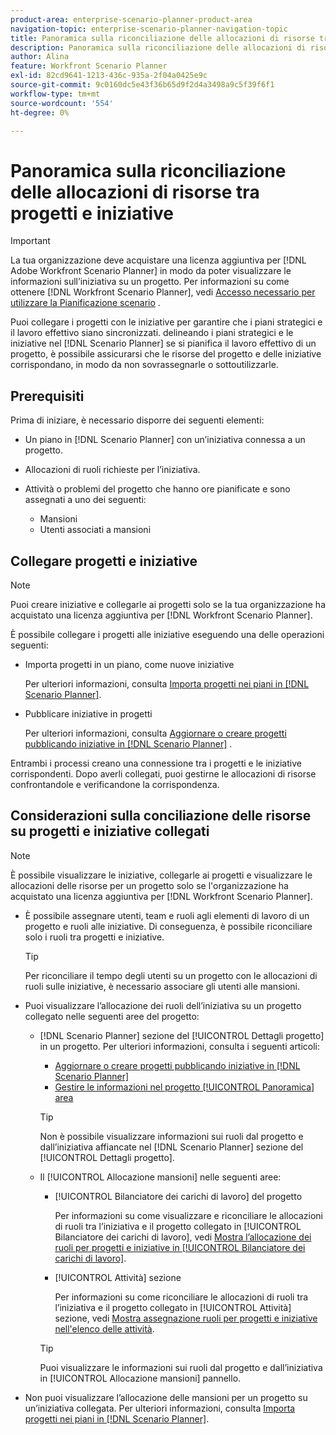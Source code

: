 ```yaml
---
product-area: enterprise-scenario-planner-product-area
navigation-topic: enterprise-scenario-planner-navigation-topic
title: Panoramica sulla riconciliazione delle allocazioni di risorse tra progetti e iniziative
description: Panoramica sulla riconciliazione delle allocazioni di risorse tra progetti e iniziative
author: Alina
feature: Workfront Scenario Planner
exl-id: 82cd9641-1213-436c-935a-2f04a0425e9c
source-git-commit: 9c0160dc5e43f36b65d9f2d4a3498a9c5f39f6f1
workflow-type: tm+mt
source-wordcount: '554'
ht-degree: 0%

---
```


# Panoramica sulla riconciliazione delle allocazioni di risorse tra progetti e iniziative

>[!IMPORTANT]
>
>La tua organizzazione deve acquistare una licenza aggiuntiva per [!DNL Adobe Workfront Scenario Planner] in modo da poter visualizzare le informazioni sull’iniziativa su un progetto. Per informazioni su come ottenere [!DNL Workfront Scenario Planner], vedi [Accesso necessario per utilizzare la Pianificazione scenario](../scenario-planner/access-needed-to-use-sp.md) .

<!--
<p data-mc-conditions="QuicksilverOrClassic.Draft mode">(NOTE: two more articles were added to split content from here according to where the reconciling can happen) </p>
-->

Puoi collegare i progetti con le iniziative per garantire che i piani strategici e il lavoro effettivo siano sincronizzati. delineando i piani strategici e le iniziative nel [!DNL Scenario Planner] se si pianifica il lavoro effettivo di un progetto, è possibile assicurarsi che le risorse del progetto e delle iniziative corrispondano, in modo da non sovrassegnarle o sottoutilizzarle.

## Prerequisiti

Prima di iniziare, è necessario disporre dei seguenti elementi:

* Un piano in [!DNL Scenario Planner] con un’iniziativa connessa a un progetto.
* Allocazioni di ruoli richieste per l’iniziativa.
* Attività o problemi del progetto che hanno ore pianificate e sono assegnati a uno dei seguenti:

   * Mansioni
   * Utenti associati a mansioni

## Collegare progetti e iniziative

>[!NOTE]
>
>Puoi creare iniziative e collegarle ai progetti solo se la tua organizzazione ha acquistato una licenza aggiuntiva per [!DNL Workfront Scenario Planner].

È possibile collegare i progetti alle iniziative eseguendo una delle operazioni seguenti:

* Importa progetti in un piano, come nuove iniziative

   Per ulteriori informazioni, consulta [Importa progetti nei piani in [!DNL Scenario Planner]](../scenario-planner/import-projects-to-plans.md).

* Pubblicare iniziative in progetti

   Per ulteriori informazioni, consulta [Aggiornare o creare progetti pubblicando iniziative in [!DNL Scenario Planner]](../scenario-planner/publish-scenarios-update-projects.md) .

Entrambi i processi creano una connessione tra i progetti e le iniziative corrispondenti. Dopo averli collegati, puoi gestirne le allocazioni di risorse confrontandole e verificandone la corrispondenza.

## Considerazioni sulla conciliazione delle risorse su progetti e iniziative collegati

>[!NOTE]
>
>È possibile visualizzare le iniziative, collegarle ai progetti e visualizzare le allocazioni delle risorse per un progetto solo se l&#39;organizzazione ha acquistato una licenza aggiuntiva per [!DNL Workfront Scenario Planner].

* È possibile assegnare utenti, team e ruoli agli elementi di lavoro di un progetto e ruoli alle iniziative. Di conseguenza, è possibile riconciliare solo i ruoli tra progetti e iniziative.

   >[!TIP]
   >
   >Per riconciliare il tempo degli utenti su un progetto con le allocazioni di ruoli sulle iniziative, è necessario associare gli utenti alle mansioni.

* Puoi visualizzare l’allocazione dei ruoli dell’iniziativa su un progetto collegato nelle seguenti aree del progetto:

   * [!DNL Scenario Planner] sezione del [!UICONTROL Dettagli progetto] in un progetto. Per ulteriori informazioni, consulta i seguenti articoli:

      * [Aggiornare o creare progetti pubblicando iniziative in [!DNL Scenario Planner]](../scenario-planner/publish-scenarios-update-projects.md)
      * [Gestire le informazioni nel progetto [!UICONTROL Panoramica] area](../manage-work/projects/manage-projects/understand-project-overview-area.md)

      >[!TIP]
      >
      >Non è possibile visualizzare informazioni sui ruoli dal progetto e dall’iniziativa affiancate nel [!DNL Scenario Planner] sezione del [!UICONTROL Dettagli progetto].

   * Il [!UICONTROL Allocazione mansioni] nelle seguenti aree:

      * [!UICONTROL Bilanciatore dei carichi di lavoro] del progetto

         Per informazioni su come visualizzare e riconciliare le allocazioni di ruoli tra l’iniziativa e il progetto collegato in [!UICONTROL Bilanciatore dei carichi di lavoro], vedi [Mostra l’allocazione dei ruoli per progetti e iniziative in [!UICONTROL Bilanciatore dei carichi di lavoro]](../scenario-planner/show-role-allocation-workload-balancer.md).

      * [!UICONTROL Attività] sezione

         Per informazioni su come riconciliare le allocazioni di ruoli tra l’iniziativa e il progetto collegato in [!UICONTROL Attività] sezione, vedi [Mostra assegnazione ruoli per progetti e iniziative nell&#39;elenco delle attività](../scenario-planner/show-role-allocation-task-list-nwe.md).
      >[!TIP]
      >
      >Puoi visualizzare le informazioni sui ruoli dal progetto e dall’iniziativa in [!UICONTROL Allocazione mansioni] pannello.



* Non puoi visualizzare l’allocazione delle mansioni per un progetto su un’iniziativa collegata. Per ulteriori informazioni, consulta [Importa progetti nei piani in [!DNL Scenario Planner]](../scenario-planner/import-projects-to-plans.md).

   <!--
  <MadCap:conditionalText data-mc-conditions="QuicksilverOrClassic.Draft mode">
  (NOTE: this might change - project job role visibility into initiative)
  </MadCap:conditionalText>
  -->
